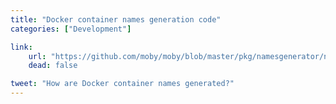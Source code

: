 ```yaml
---
title: "Docker container names generation code"
categories: ["Development"]

link:
    url: "https://github.com/moby/moby/blob/master/pkg/namesgenerator/names-generator.go"
    dead: false

tweet: "How are Docker container names generated?"
---
```

